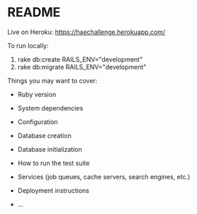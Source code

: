 # README

Live on Heroku: https://haechallenge.herokuapp.com/

To run locally:

1. rake db:create RAILS_ENV="development"
2. rake db:migrate RAILS_ENV="development"




Things you may want to cover:

* Ruby version

* System dependencies

* Configuration

* Database creation

* Database initialization

* How to run the test suite

* Services (job queues, cache servers, search engines, etc.)

* Deployment instructions

* ...


